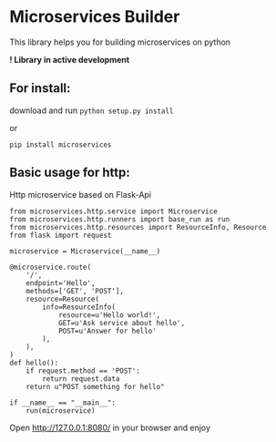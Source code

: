 Microservices Builder
=====================

This library helps you for building microservices on python

**! Library in active development**

For install:
------------

download and run `python setup.py install`

or

`pip install microservices`

Basic usage for http:
---------------------

Http microservice based on Flask-Api

```
from microservices.http.service import Microservice
from microservices.http.runners import base_run as run
from microservices.http.resources import ResourceInfo, Resource
from flask import request

microservice = Microservice(__name__)

@microservice.route(
    '/',
    endpoint='Hello',
    methods=['GET', 'POST'],
    resource=Resource(
        info=ResourceInfo(
            resource=u'Hello world!',
            GET=u'Ask service about hello',
            POST=u'Answer for hello'
        ),
    ),
)
def hello():
    if request.method == 'POST':
        return request.data
    return u"POST something for hello"

if __name__ == "__main__":
    run(microservice)

```

Open http://127.0.0.1:8080/ in your browser and enjoy
